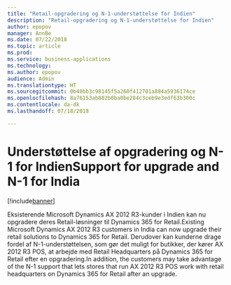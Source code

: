```yaml
---
title: "Retail-opgradering og N-1-understøttelse for Indien"
description: "Retail-opgradering og N-1-understøttelse for Indien"
author: epopov
manager: AnnBe
ms.date: 07/22/2018
ms.topic: article
ms.prod: 
ms.service: business-applications
ms.technology: 
ms.author: epopov
audience: Admin
ms.translationtype: HT
ms.sourcegitcommit: 0b40bb3c98145f5a260f412701a884a5936174ce
ms.openlocfilehash: 8a76153ab882b0ba0be284c3ceb9e3edf63b300c
ms.contentlocale: da-dk
ms.lasthandoff: 07/18/2018

---
```

#  <a name="support-for-upgrade-and-n-1-for-india"></a><span data-ttu-id="2a6d6-103">Understøttelse af opgradering og N-1 for Indien</span><span class="sxs-lookup"><span data-stu-id="2a6d6-103">Support for upgrade and N-1 for India</span></span>

[!include[banner](../../includes/banner.md)]

<span data-ttu-id="2a6d6-104">Eksisterende Microsoft Dynamics AX 2012 R3-kunder i Indien kan nu opgradere deres Retail-løsninger til Dynamics 365 for Retail.</span><span class="sxs-lookup"><span data-stu-id="2a6d6-104">Existing Microsoft Dynamics AX 2012 R3 customers in India can now upgrade their retail solutions to Dynamics 365 for Retail.</span></span> <span data-ttu-id="2a6d6-105">Derudover kan kunderne drage fordel af N-1-understøttelsen, som gør det muligt for butikker, der kører AX 2012 R3 POS, at arbejde med Retail Headquarters på Dynamics 365 for Retail efter en opgradering.</span><span class="sxs-lookup"><span data-stu-id="2a6d6-105">In addition, the customers may take advantage of the N-1 support that lets stores that run AX 2012 R3 POS work with retail headquarters on Dynamics 365 for Retail after an upgrade.</span></span>

